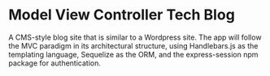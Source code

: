 # Model View Controller Tech Blog
A CMS-style blog site that is similar to a Wordpress site. The app will follow the MVC paradigm in its architectural structure, using Handlebars.js as the templating language, Sequelize as the ORM, and the express-session npm package for authentication.
